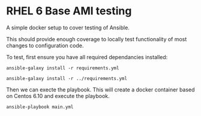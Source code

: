 # RHEL 6 Base AMI testing

A simple docker setup to cover testing of Ansible.

This should provide enough coverage to locally test functionality of most changes to configuration code.

To test, first ensure you have all required dependancies installed:

`ansible-galaxy install -r requirements.yml`

`ansible-galaxy install -r ../requirements.yml`

Then we can execte the playbook. This will create a docker container based on Centos 6.10 and execute the playbook.

`ansible-playbook main.yml`

